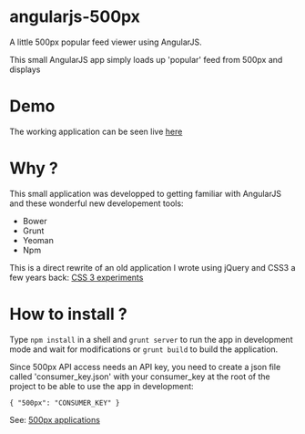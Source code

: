 angularjs-500px
===============

A little 500px popular feed viewer using AngularJS.

This small AngularJS app simply loads up 'popular' feed from 500px and displays

Demo
====

The working application can be seen live [here](http://experiments.warpdesign.fr/angularjs-500px)

Why ?
=====

This small application was developped to getting familiar with AngularJS and these wonderful new developement tools:

* Bower
* Grunt
* Yeoman
* Npm

This is a direct rewrite of an old application I wrote using jQuery and CSS3 a few years back: [CSS 3 experiments](experiments.warpdesign.fr/500photos/)

How to install ?
================

Type `npm install` in a shell and `grunt server` to run the app in development mode and wait for modifications or `grunt build` to build the application.

Since 500px API access needs an API key, you need to create a json file called 'consumer_key.json' with your consumer_key at the root of the project to be able to use the app in development:

`{ "500px": "CONSUMER_KEY" }`

See: [500px applications](http://500px.com/settings/applications?from=developers)
